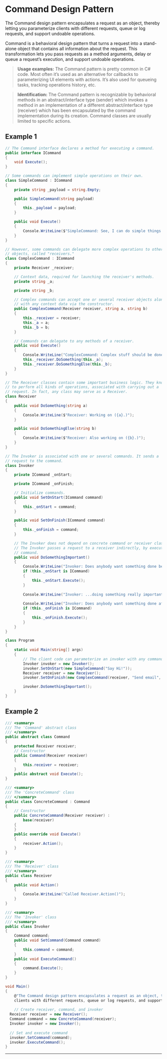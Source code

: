 **Command Design Pattern**
===

The Command design pattern encapsulates a request as an object, thereby letting you parameterize clients with different requests, queue or log requests, and support undoable operations.

Command is a behavioral design pattern that turns a request into a stand-alone object that contains all information about the request. This transformation lets you pass requests as a method arguments, delay or queue a request’s execution, and support undoable operations.

> **Usage examples:** The Command pattern is pretty common in C# code. Most often it’s used as an alternative for callbacks to parameterizing UI elements with actions. It’s also used for queueing tasks, tracking operations history, etc.

> **Identification:** The Command pattern is recognizable by behavioral methods in an abstract/interface type (sender) which invokes a method in an implementation of a different abstract/interface type (receiver) which has been encapsulated by the command implementation during its creation. Command classes are usually limited to specific actions.


## Example 1

```cs
// The Command interface declares a method for executing a command.
public interface ICommand
{
    void Execute();
}

// Some commands can implement simple operations on their own.
class SimpleCommand : ICommand
{
    private string _payload = string.Empty;

    public SimpleCommand(string payload)
    {
        this._payload = payload;
    }

    public void Execute()
    {
        Console.WriteLine($"SimpleCommand: See, I can do simple things like printing ({this._payload})");
    }
}

// However, some commands can delegate more complex operations to other
// objects, called "receivers."
class ComplexCommand : ICommand
{
    private Receiver _receiver;

    // Context data, required for launching the receiver's methods.
    private string _a;

    private string _b;

    // Complex commands can accept one or several receiver objects along
    // with any context data via the constructor.
    public ComplexCommand(Receiver receiver, string a, string b)
    {
        this._receiver = receiver;
        this._a = a;
        this._b = b;
    }

    // Commands can delegate to any methods of a receiver.
    public void Execute()
    {
        Console.WriteLine("ComplexCommand: Complex stuff should be done by a receiver object.");
        this._receiver.DoSomething(this._a);
        this._receiver.DoSomethingElse(this._b);
    }
}

// The Receiver classes contain some important business logic. They know how
// to perform all kinds of operations, associated with carrying out a
// request. In fact, any class may serve as a Receiver.
class Receiver
{
    public void DoSomething(string a)
    {
        Console.WriteLine($"Receiver: Working on ({a}.)");
    }

    public void DoSomethingElse(string b)
    {
        Console.WriteLine($"Receiver: Also working on ({b}.)");
    }
}

// The Invoker is associated with one or several commands. It sends a
// request to the command.
class Invoker
{
    private ICommand _onStart;

    private ICommand _onFinish;

    // Initialize commands.
    public void SetOnStart(ICommand command)
    {
        this._onStart = command;
    }

    public void SetOnFinish(ICommand command)
    {
        this._onFinish = command;
    }

    // The Invoker does not depend on concrete command or receiver classes.
    // The Invoker passes a request to a receiver indirectly, by executing a
    // command.
    public void DoSomethingImportant()
    {
        Console.WriteLine("Invoker: Does anybody want something done before I begin?");
        if (this._onStart is ICommand)
        {
            this._onStart.Execute();
        }
        
        Console.WriteLine("Invoker: ...doing something really important...");
        
        Console.WriteLine("Invoker: Does anybody want something done after I finish?");
        if (this._onFinish is ICommand)
        {
            this._onFinish.Execute();
        }
    }
}

class Program
{
    static void Main(string[] args)
    {
        // The client code can parameterize an invoker with any commands.
        Invoker invoker = new Invoker();
        invoker.SetOnStart(new SimpleCommand("Say Hi!"));
        Receiver receiver = new Receiver();
        invoker.SetOnFinish(new ComplexCommand(receiver, "Send email", "Save report"));

        invoker.DoSomethingImportant();
    }
}
```


## Example 2
```cs
/// <summary>
/// The 'Command' abstract class
/// </summary>
public abstract class Command
{
    protected Receiver receiver;
    // Constructor
    public Command(Receiver receiver)
    {
        this.receiver = receiver;
    }
    public abstract void Execute();
}

/// <summary>
/// The 'ConcreteCommand' class
/// </summary>
public class ConcreteCommand : Command
{
    // Constructor
    public ConcreteCommand(Receiver receiver) :
        base(receiver)
    {
    }
    public override void Execute()
    {
        receiver.Action();
    }
}

/// <summary>
/// The 'Receiver' class
/// </summary>
public class Receiver
{
    public void Action()
    {
        Console.WriteLine("Called Receiver.Action()");
    }
}

/// <summary>
/// The 'Invoker' class
/// </summary>
public class Invoker
{
    Command command;
    public void SetCommand(Command command)
    {
        this.command = command;
    }
    public void ExecuteCommand()
    {
        command.Execute();
    }
}

void Main()
{
	@"The Command design pattern encapsulates a request as an object, thereby letting you parameterize 
	clients with different requests, queue or log requests, and support undoable operations.".Dump("Command Design Pattern");
	
	// Create receiver, command, and invoker
  Receiver receiver = new Receiver();
  Command command = new ConcreteCommand(receiver);
  Invoker invoker = new Invoker();
  
  // Set and execute command
  invoker.SetCommand(command);
  invoker.ExecuteCommand();
}
```

---
